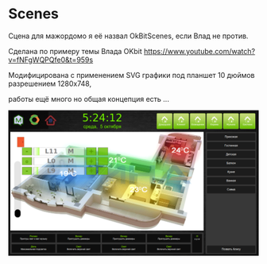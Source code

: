 # Scenes
Сцена для мажордомо я её назвал OkBitScenes, если Влад не против.

Сделана по примеру темы Влада OKbit https://www.youtube.com/watch?v=fNFgWQPQfe0&t=959s

Модифицирована с применением SVG графики под планшет 10 дюймов разрешением 1280x748, 

работы ещё много но общая концепция есть ...


![](cms/scenes/backgrounds/OkBitLight.png)
